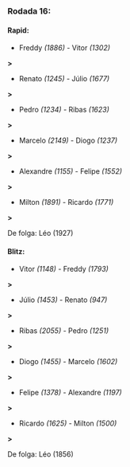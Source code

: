### Rodada 16:

#### Rapid:

* Freddy *(1886)*     -     Vitor *(1302)*

 **>** 
* Renato *(1245)*     -     Júlio *(1677)*

 **>** 
* Pedro *(1234)*     -     Ribas *(1623)*

 **>** 
* Marcelo *(2149)*     -     Diogo *(1237)*

 **>** 
* Alexandre *(1155)*     -     Felipe *(1552)*

 **>** 
* Milton *(1891)*     -     Ricardo *(1771)*

 **>** 

De folga: Léo (1927)

#### Blitz:

* Vitor *(1148)*     -     Freddy *(1793)*

 **>** 
* Júlio *(1453)*     -     Renato *(947)*

 **>** 
* Ribas *(2055)*     -     Pedro *(1251)*

 **>** 
* Diogo *(1455)*     -     Marcelo *(1602)*

 **>** 
* Felipe *(1378)*     -     Alexandre *(1197)*

 **>** 
* Ricardo *(1625)*     -     Milton *(1500)*

 **>** 

De folga: Léo (1856)

